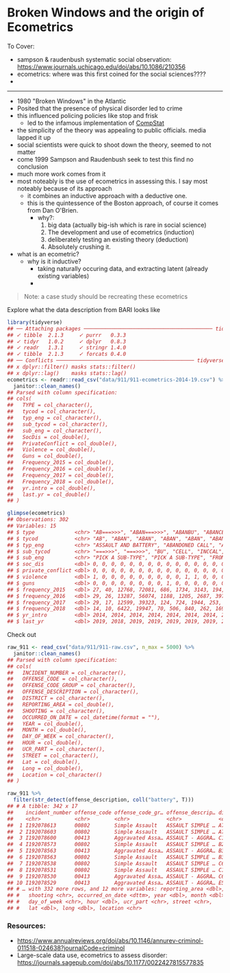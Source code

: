 # Broken Windows and the origin of Ecometrics




To Cover:

- sampson & raudenbush systematic social observation: https://www.journals.uchicago.edu/doi/abs/10.1086/210356
- ecometrics: where was this first coined for the social sciences????
- 

-----

- 1980 "Broken Windows" in the Atlantic
- Posited that the presence of physical disorder led to crime
- this influenced policing policies like stop and frisk
  - led to the infamous implementation of [CompStat](https://nymag.com/intelligencer/2018/03/the-crime-fighting-program-that-changed-new-york-forever.html)
- the simplicity of the theory was appealing to public officials. media lapped it up
- social scientists were quick to shoot down the theory, seemed to not matter
- come 1999 Sampson and Raudenbush seek to test this find no conclusion
- much more work comes from it
- most noteably is the use of ecometrics in assessing this. I say most noteably because of its approach
  - it combines an inductive approach with a deductive one.
  - this is the quintessence of the Boston approach, of course it comes from Dan O'Brien.
    - why?:
      1. big data (actually big-ish which is rare in social science)
      2. The development and use of ecometrics (induction)
      3. deliberately testing an existing theory (deduction)
      4. Absolutely crushing it.
- what is an ecometric?
  - why is it inductive?
    - taking naturally occuring data, and extracting latent (already existing variables)
    - 


> Note: a case study should be recreating these ecometrics

Explore what the data description from BARI looks like


```r
library(tidyverse)
## ── Attaching packages ────────────────────────────────────────── tidyverse 1.2.1 ──
## ✓ tibble  2.1.3     ✓ purrr   0.3.3
## ✓ tidyr   1.0.2     ✓ dplyr   0.8.3
## ✓ readr   1.3.1     ✓ stringr 1.4.0
## ✓ tibble  2.1.3     ✓ forcats 0.4.0
## ── Conflicts ───────────────────────────────────────────── tidyverse_conflicts() ──
## x dplyr::filter() masks stats::filter()
## x dplyr::lag()    masks stats::lag()
ecometrics <- readr::read_csv("data/911/911-ecometrics-2014-19.csv") %>% 
  janitor::clean_names()
## Parsed with column specification:
## cols(
##   TYPE = col_character(),
##   tycod = col_character(),
##   typ_eng = col_character(),
##   sub_tycod = col_character(),
##   sub_eng = col_character(),
##   SocDis = col_double(),
##   PrivateConflict = col_double(),
##   Violence = col_double(),
##   Guns = col_double(),
##   Frequency_2015 = col_double(),
##   Frequency_2016 = col_double(),
##   Frequency_2017 = col_double(),
##   Frequency_2018 = col_double(),
##   yr.intro = col_double(),
##   last.yr = col_double()
## )

glimpse(ecometrics)
## Observations: 302
## Variables: 15
## $ type             <chr> "AB===>>>", "ABAN===>>>", "ABANBU", "ABANCELL",…
## $ tycod            <chr> "AB", "ABAN", "ABAN", "ABAN", "ABAN", "ABAN", "…
## $ typ_eng          <chr> "ASSAULT AND BATTERY", "ABANDONED CALL", "ABAND…
## $ sub_tycod        <chr> "===>>>", "===>>>", "BU", "CELL", "INCCAL", "PH…
## $ sub_eng          <chr> "PICK A SUB-TYPE", "PICK A SUB-TYPE", "FROM A B…
## $ soc_dis          <dbl> 0, 0, 0, 0, 0, 0, 0, 0, 0, 0, 0, 0, 0, 0, 0, 0,…
## $ private_conflict <dbl> 0, 0, 0, 0, 0, 0, 0, 0, 0, 0, 0, 0, 0, 0, 0, 0,…
## $ violence         <dbl> 1, 0, 0, 0, 0, 0, 0, 0, 0, 0, 1, 1, 0, 0, 0, 0,…
## $ guns             <dbl> 0, 0, 0, 0, 0, 0, 0, 0, 1, 0, 0, 0, 0, 0, 0, 0,…
## $ frequency_2015   <dbl> 27, 40, 12768, 72081, 686, 1734, 3143, 194, 122…
## $ frequency_2016   <dbl> 29, 26, 13287, 56074, 1188, 1205, 2687, 397, 19…
## $ frequency_2017   <dbl> 29, 17, 12599, 39323, 124, 724, 1944, 253, 162,…
## $ frequency_2018   <dbl> 14, 10, 6422, 19947, 70, 506, 840, 262, 169, 78…
## $ yr_intro         <dbl> 2014, 2014, 2014, 2014, 2014, 2014, 2014, 2014,…
## $ last_yr          <dbl> 2019, 2018, 2019, 2019, 2019, 2019, 2019, 2019,…
```

Check out 


```r
raw_911 <- read_csv("data/911/911-raw.csv", n_max = 5000) %>% 
  janitor::clean_names()
## Parsed with column specification:
## cols(
##   INCIDENT_NUMBER = col_character(),
##   OFFENSE_CODE = col_character(),
##   OFFENSE_CODE_GROUP = col_character(),
##   OFFENSE_DESCRIPTION = col_character(),
##   DISTRICT = col_character(),
##   REPORTING_AREA = col_double(),
##   SHOOTING = col_character(),
##   OCCURRED_ON_DATE = col_datetime(format = ""),
##   YEAR = col_double(),
##   MONTH = col_double(),
##   DAY_OF_WEEK = col_character(),
##   HOUR = col_double(),
##   UCR_PART = col_character(),
##   STREET = col_character(),
##   Lat = col_double(),
##   Long = col_double(),
##   Location = col_character()
## )
```


```r
raw_911 %>% 
  filter(str_detect(offense_description, coll("battery", T)))
## # A tibble: 342 x 17
##    incident_number offense_code offense_code_gr… offense_descrip… district
##    <chr>           <chr>        <chr>            <chr>            <chr>   
##  1 I192078613      00802        Simple Assault   ASSAULT SIMPLE … A7      
##  2 I192078603      00802        Simple Assault   ASSAULT SIMPLE … A7      
##  3 I192078600      00413        Aggravated Assa… ASSAULT - AGGRA… C11     
##  4 I192078573      00802        Simple Assault   ASSAULT SIMPLE … B2      
##  5 I192078563      00413        Aggravated Assa… ASSAULT - AGGRA… B3      
##  6 I192078563      00802        Simple Assault   ASSAULT SIMPLE … B3      
##  7 I192078538      00802        Simple Assault   ASSAULT SIMPLE … C6      
##  8 I192078531      00802        Simple Assault   ASSAULT SIMPLE … C11     
##  9 I192078530      00413        Aggravated Assa… ASSAULT - AGGRA… C6      
## 10 I192078529      00413        Aggravated Assa… ASSAULT - AGGRA… E5      
## # … with 332 more rows, and 12 more variables: reporting_area <dbl>,
## #   shooting <chr>, occurred_on_date <dttm>, year <dbl>, month <dbl>,
## #   day_of_week <chr>, hour <dbl>, ucr_part <chr>, street <chr>,
## #   lat <dbl>, long <dbl>, location <chr>
```




### Resources:

- https://www.annualreviews.org/doi/abs/10.1146/annurev-criminol-011518-024638?journalCode=criminol
- Large-scale data use, ecometrics to assess disorder: https://journals.sagepub.com/doi/abs/10.1177/0022427815577835
